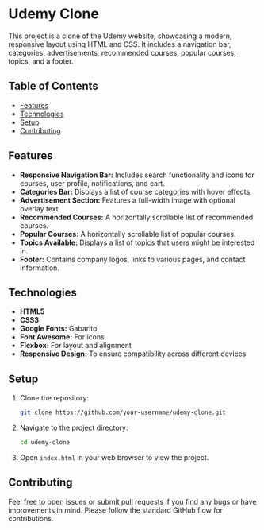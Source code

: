 # Udemy Clone

This project is a clone of the Udemy website, showcasing a modern, responsive layout using HTML and CSS. It includes a navigation bar, categories, advertisements, recommended courses, popular courses, topics, and a footer.

## Table of Contents

- [Features](#features)
- [Technologies](#technologies)
- [Setup](#setup)
- [Contributing](#contributing)

## Features

- **Responsive Navigation Bar:** Includes search functionality and icons for courses, user profile, notifications, and cart.
- **Categories Bar:** Displays a list of course categories with hover effects.
- **Advertisement Section:** Features a full-width image with optional overlay text.
- **Recommended Courses:** A horizontally scrollable list of recommended courses.
- **Popular Courses:** A horizontally scrollable list of popular courses.
- **Topics Available:** Displays a list of topics that users might be interested in.
- **Footer:** Contains company logos, links to various pages, and contact information.

## Technologies

- **HTML5**
- **CSS3**
- **Google Fonts:** Gabarito
- **Font Awesome:** For icons
- **Flexbox:** For layout and alignment
- **Responsive Design:** To ensure compatibility across different devices

## Setup

1. Clone the repository:
   ```bash
   git clone https://github.com/your-username/udemy-clone.git
   ```

2. Navigate to the project directory:
   ```bash
   cd udemy-clone
   ```

3. Open `index.html` in your web browser to view the project.

## Contributing

Feel free to open issues or submit pull requests if you find any bugs or have improvements in mind. Please follow the standard GitHub flow for contributions.
